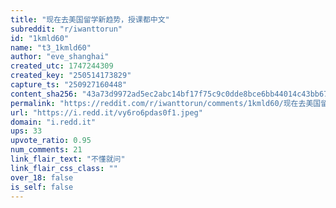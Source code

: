 ```yaml
---
title: "现在去美国留学新趋势，授课都中文"
subreddit: "r/iwanttorun"
id: "1kmld60"
name: "t3_1kmld60"
author: "eve_shanghai"
created_utc: 1747244309
created_key: "250514173829"
capture_ts: "250927160448"
content_sha256: "43a73d9972ad5ec2abc14bf17f75c9c0dde8bce6bb44014c43bb67e4e9a15e04"
permalink: "https://reddit.com/r/iwanttorun/comments/1kmld60/现在去美国留学新趋势授课都中文/"
url: "https://i.redd.it/vy6ro6pdas0f1.jpeg"
domain: "i.redd.it"
ups: 33
upvote_ratio: 0.95
num_comments: 21
link_flair_text: "不懂就问"
link_flair_css_class: ""
over_18: false
is_self: false
---
```


